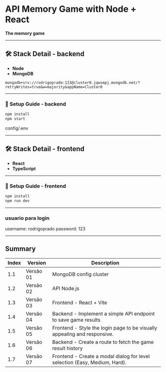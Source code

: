 # API Memory Game with Node + React

**The memory game**

---

## 🛠️ Stack Detail - backend

- **Node**
- **MongoDB**

```
mongodb+srv://rodrigoprado:123@cluster0.jqwsmpj.mongodb.net/?retryWrites=true&w=majority&appName=Cluster0
```

---

### 🚀 Setup Guide - backend

```bash
npm install
npm start
```
config/.env

---

## 🛠️ Stack Detail - frontend

- **React**
- **TypeScript**

---

### 🚀 Setup Guide - frontend
```bash
npm install
npm run dev
```

---

### usuario para login
username: rodrigoprado
password: 123

---

## Summary

Index|Version|Description
-|-|-
1.1|Versão 01|MongoDB config cluster
1.2|Versão 02|API Node.js
1.3|Versão 03|Frontend - React + Vite
1.4|Versão 04|Backend - Implement a simple API endpoint to save game results
1.5|Versão 05|Frontend - Style the login page to be visually appealing and responsive.
1.6|Versão 06|Backend - Create a route to fetch the game result history
1.7|Versão 07|Frontend - Create a modal dialog for level selection (Easy, Medium, Hard).

